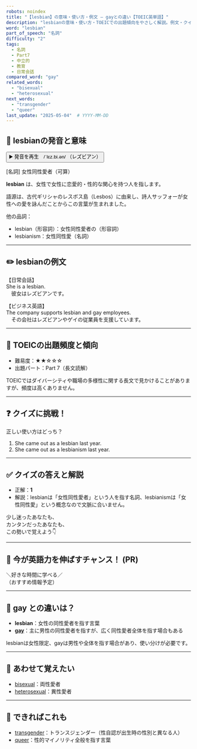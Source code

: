 ```yaml
---
robots: noindex
title: "【lesbian】の意味・使い方・例文 ― gayとの違い【TOEIC英単語】"
description: "lesbianの意味・使い方・TOEICでの出題傾向をやさしく解説。例文・クイズ付きでgayとの違いもわかりやすく学べます。"
word: "lesbian"
part_of_speech: "名詞"
difficulty: "2"
tags:
  - 名詞
  - Part7
  - 中立的
  - 教育
  - 日常会話
compared_word: "gay"
related_words:
  - "bisexual"
  - "heterosexual"
next_words:
  - "transgender"
  - "queer"
last_update: "2025-05-04"  # YYYY-MM-DD
---
```


## 🔰 lesbianの発音と意味

<button class="play-audio" onclick="playTTS('lesbian')">
  <span class="play-audio-main">
    ▶️ 発音を再生　/ˈlɛz.bi.ən/
  </span>
  <span class="play-audio-sub">
    （レズビアン）
  </span>
</button>

[名詞] 女性同性愛者（可算）

**lesbian** は、女性で女性に恋愛的・性的な関心を持つ人を指します。

語源は、古代ギリシャのレスボス島（Lesbos）に由来し、詩人サッフォーが女性への愛を詠んだことからこの言葉が生まれました。

他の品詞：  
- lesbian（形容詞）：女性同性愛者の（形容詞）
- lesbianism：女性同性愛（名詞）

---

## ✏️ lesbianの例文

【日常会話】  
She is a lesbian.  
　彼女はレズビアンです。

【ビジネス英語】  
The company supports lesbian and gay employees.  
　その会社はレズビアンやゲイの従業員を支援しています。

---

## 🎯 TOEICの出題頻度と傾向

- 難易度：★★☆☆☆
- 出題パート：Part 7（長文読解）

TOEICではダイバーシティや職場の多様性に関する長文で見かけることがありますが、頻度は高くありません。

---

## ❓ クイズに挑戦！

正しい使い方はどっち？

1. She came out as a lesbian last year.  
2. She came out as a lesbianism last year.

---

## ✅ クイズの答えと解説

- 正解：**1**
- 解説：lesbianは「女性同性愛者」という人を指す名詞、lesbianismは「女性同性愛」という概念なので文脈に合いません。

少し迷ったあなたも、  
カンタンだったあなたも、  
この勢いで覚えよう👇️

---

## 🚀 今が英語力を伸ばすチャンス！ (PR)

<div class="info-center">
＼好きな時間に学べる／<br>  
（おすすめ情報予定）
</div>

---

## 🤔  gay との違いは？

- **lesbian**：女性の同性愛者を指す言葉
- **[gay](/word/gay/)**：主に男性の同性愛者を指すが、広く同性愛者全体を指す場合もある

lesbianは女性限定、gayは男性や全体を指す場合があり、使い分けが必要です。

---

## 🧩 あわせて覚えたい

- [bisexual](/word/bisexual/)：両性愛者
- [heterosexual](/word/heterosexual/)：異性愛者

---

## 📖 できればこれも

- [transgender](/word/transgender/)：トランスジェンダー（性自認が出生時の性別と異なる人）
- [queer](/word/queer/)：性的マイノリティ全般を指す言葉

<!-- cvid: aid02_bid36 -->
